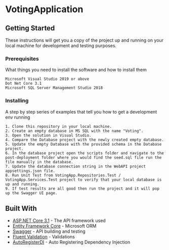 # VotingApplication

## Getting Started

These instructions will get you a copy of the project up and running on your local machine for development and testing purposes. 

### Prerequisites

What things you need to install the software and how to install them

```
Microsoft Visual Studio 2019 or above
Dot Net Core 3.1 
Microsoft SQL Server Management Studio 2018
```

### Installing

A step by step series of examples that tell you how to get a development env running

```
1. Clone this repository in your local machine.
2. Create an empty database in MS SQL with the name "Voting".
3. Open the solution in Visual Studio.
4. Compare the Database project with the newly created empty database.
5. Update the empty Database with the provided schema in the Database project.
6. In the database project open the scripts folder and navigate to the post-deployment folder where you would find the seed.sql file run the file manually in the database. 
7. Update the database connection string in the WebAPI project appsettings.json file.
8. Run Unit Test from VotingApp.Repositories.Test / VotingApp.Services.Test project to verify that your local database is up and running.
9. If test results are all good then run the project and it will pop up the Swagger UI page.
```

## Built With

* [ASP.NET Core 3.1](https://dotnet.microsoft.com/download/dotnet-core/3.0) - The API framework used
* [Entity Framework Core](https://docs.microsoft.com/en-us/ef/core/) - Microsoft ORM
* [Swagger](https://swagger.io/) - API building and testing
* [Fluent Validation](https://fluentvalidation.net/) - Validations
* [AutoRegisterDI](https://github.com/JonPSmith/NetCore.AutoRegisterDi) - Auto Registering Dependency Injection

